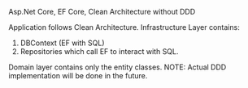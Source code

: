 Asp.Net Core, EF Core, Clean Architecture without DDD

Application follows Clean Architecture.
Infrastructure Layer contains:

1. DBContext (EF with SQL)
2. Repositories which call EF to interact with SQL.

Domain layer contains only the entity classes.
NOTE: Actual DDD implementation will be done in the future.
